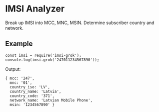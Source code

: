 
IMSI Analyzer
=============

Break up IMSI into MCC, MNC, MSIN. Determine subscriber country and network.


Example
-------

    const imsi = require('imsi-grok');
    console.log(imsi.grok('247011234567890'));

Output:
    
    { mcc: '247',
      mnc: '01',
      country_iso: 'LV',
      country_name: 'Latvia',
      country_code: '371',
      network_name: 'Latvian Mobile Phone',
      msin: '1234567890' }
